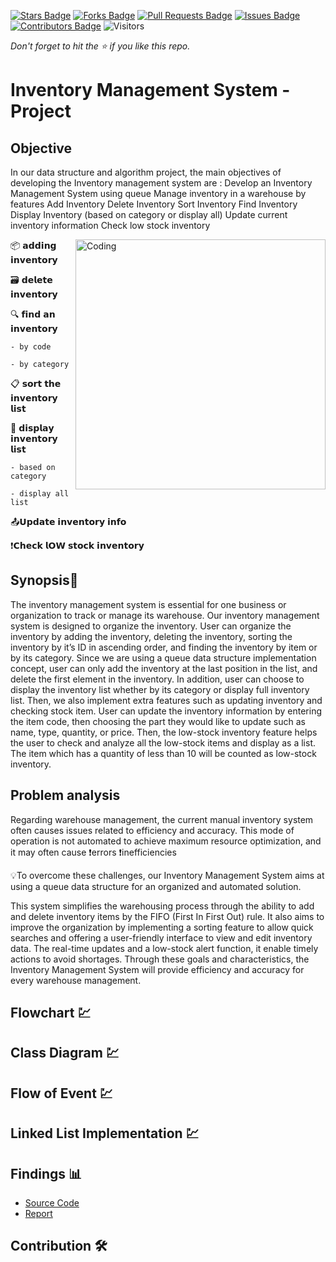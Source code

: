 [![Stars Badge](https://img.shields.io/github/stars/jjn7702/SECJ2013-DSA)](https://github.com/jjn7702/SECJ2013-DSA/Submission/Sample/stargazers)
[![Forks Badge](https://img.shields.io/github/forks/jjn7702/SECJ2013-DSA)](https://github.com/jjn7702/SECJ2013-DSA/Submission/Sample/network/members)
[![Pull Requests Badge](https://img.shields.io/github/issues-pr/jjn7702/SECJ2013-DSA)](https://github.com/jjn7702/SECJ2013-DSA/Submission/Sample/pulls)
[![Issues Badge](https://img.shields.io/github/issues/jjn7702/SECJ2013-DSA)](https://github.com/jjn7702/SECJ2013-DSA/Submission/Sample/issues)
[![Contributors Badge](https://img.shields.io/github/contributors/jjn7702/SECJ2013-DSA?color=2b9348)](https://github.com/jjn7702/SECJ2013-DSA/Submission/Sample/graphs/contributors)
![Visitors](https://api.visitorbadge.io/api/visitors?path=https%3A%2F%2Fgithub.com%2Fjjn7702%2FSECJ2013-DSA%2FSubmission%2FSample&labelColor=%23d9e3f0&countColor=%23697689&style=flat)

_Don't forget to hit the :star: if you like this repo._

# Inventory Management System - Project
## Objective 

In our data structure and algorithm project, the main objectives of developing the Inventory management system are :
Develop an Inventory Management System using queue
Manage inventory in a warehouse by features
Add Inventory
Delete Inventory
Sort Inventory
Find Inventory
Display Inventory (based on category or display all)
Update current inventory information
Check low stock inventory


<img align="right" alt="Coding" width="400" src="https://media.licdn.com/dms/image/D4D12AQEGH0grNgGe3w/article-cover_image-shrink_600_2000/0/1663428061606?e=2147483647&v=beta&t=vci9t4_Sun-qVHZfCJOGhoLxGNbjnC5KAuRcbtW-MMs">


📦 𝗮𝗱𝗱𝗶𝗻𝗴 𝗶𝗻𝘃𝗲𝗻𝘁𝗼𝗿𝘆

🗃️ 𝗱𝗲𝗹𝗲𝘁𝗲 𝗶𝗻𝘃𝗲𝗻𝘁𝗼𝗿𝘆

🔍 𝗳𝗶𝗻𝗱 𝗮𝗻 𝗶𝗻𝘃𝗲𝗻𝘁𝗼𝗿𝘆 

    - by code
    
    - by category

📋 𝘀𝗼𝗿𝘁 𝘁𝗵𝗲 𝗶𝗻𝘃𝗲𝗻𝘁𝗼𝗿𝘆 𝗹𝗶𝘀𝘁 

📃 𝗱𝗶𝘀𝗽𝗹𝗮𝘆 𝗶𝗻𝘃𝗲𝗻𝘁𝗼𝗿𝘆 𝗹𝗶𝘀𝘁 
   
    - based on category
   
    - display all list

📤𝗨𝗽𝗱𝗮𝘁𝗲 𝗶𝗻𝘃𝗲𝗻𝘁𝗼𝗿𝘆 𝗶𝗻𝗳𝗼

❗𝗖𝗵𝗲𝗰𝗸 𝗹𝗢𝗪 𝘀𝘁𝗼𝗰𝗸 𝗶𝗻𝘃𝗲𝗻𝘁𝗼𝗿𝘆




## Synopsis📝

The inventory management system is essential for one business or organization to track or manage its warehouse. Our inventory management system is designed to organize the inventory. User can organize the inventory by adding the inventory, deleting the inventory, sorting the inventory by it’s ID in ascending order, and finding the inventory by item or by its category. Since we are using a queue data structure implementation concept, user can only add the inventory at the last position in the list, and delete the first element in the inventory. In addition, user can choose to display the inventory list whether by its category or display full inventory list. Then, we also implement extra features such as updating inventory and checking stock item. User can update the inventory information by entering the item code, then choosing the part they would like to update such as name, type, quantity, or price. Then, the low-stock inventory feature helps the user to check and analyze all the low-stock items and display as a list. The item which has a quantity of less than 10 will be counted as low-stock inventory.

## Problem analysis

Regarding warehouse management, the current manual inventory system often causes issues related to efficiency and accuracy. This mode of operation is not automated to achieve maximum resource optimization, and it may often cause 
❗errors
❗inefficiencies

💡To overcome these challenges, our Inventory Management System aims at using a queue data structure for an organized and automated solution. 

This system simplifies the warehousing process through the ability to add and delete inventory items by the FIFO (First In First Out) rule. It also aims to improve the organization by implementing a sorting feature to allow quick searches and offering a user-friendly interface to view and edit inventory data. The real-time updates and a low-stock alert function, it enable timely actions to avoid shortages. Through these goals and characteristics, the Inventory Management System will provide efficiency and accuracy for every warehouse management.



## Flowchart 💹



## Class Diagram 💹




## Flow of Event 💹


## Linked List Implementation 💹


## Findings 📊

- [Source Code](./source_code)
- [Report](./report)

## Contribution 🛠️
